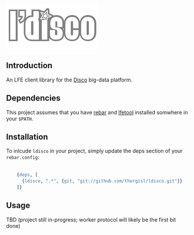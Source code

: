<img src="resources/images/ldisco.png" />


## Introduction

An LFE client library for the [Disco](https://github.com/discoproject) big-data platform.


## Dependencies

This project assumes that you have [rebar](https://github.com/rebar/rebar)
and [lfetool](https://github.com/lfe/lfetool) installed somwhere
in your ``$PATH``.


## Installation

To inlcude ``ldisco`` in your project, simply update the deps section
of your ``rebar.config``:

```erlang

    {deps, [
      {ldisco, ".*", {git, "git://github.com/thorgisl/ldisco.git"}}
    ]}
```

## Usage

TBD (project still in-progress; worker protocol will likely be the first bit
done)
